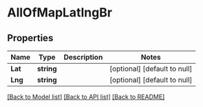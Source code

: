# AllOfMapLatlngBr

## Properties
Name | Type | Description | Notes
------------ | ------------- | ------------- | -------------
**Lat** | **string** |  | [optional] [default to null]
**Lng** | **string** |  | [optional] [default to null]

[[Back to Model list]](../README.md#documentation-for-models) [[Back to API list]](../README.md#documentation-for-api-endpoints) [[Back to README]](../README.md)

